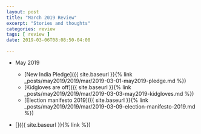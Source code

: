 ```yaml
---
layout: post
title: "March 2019 Review"
excerpt: "Stories and thoughts"
categories: review
tags: [ review ]
date: 2019-03-06T08:08:50-04:00

---
```



  * May 2019
    * [New India Pledge]({{ site.baseurl }}{% link _posts/may2019/2019/mar/2019-03-01-may2019-pledge.md  %})
    * [Kidgloves are off]({{ site.baseurl }}{% link _posts/may2019/2019/mar/2019-03-03-may2019-kidgloves.md %})
    * [Election manifesto 2019]({{ site.baseurl }}{% link _posts/may2019/2019/mar/2019-03-09-election-manifesto-2019.md %})



* []({{ site.baseurl }}{% link  %})
